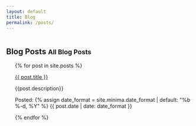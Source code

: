 ```yaml
---
layout: default
title: Blog
permalink: /posts/
---
```

<div class="column is-8 is-offset-2">
<section class="hero posts">
  <div class="hero-body">
    <div class="container">
      <h1 class="title">
        Blog Posts
        <small class="subtitle">
          All Blog Posts
        </small>
      </h1>
    </div>
  </div>
</section>

<ul class="list list-unstyled posts">
  {% for post in site.posts %}
    <div class="card">
      <div class="card-content">
        <p class="title">
          <a href="{{ post.url }}">{{ post.title }}</a>
        </p>
        <p class="subtitle description">
        <span>{{post.description}}</span>
        </p>
        <p class="subtitle date">
          Posted: <time datetime="{{ post.date | date_to_xmlschema }}" itemprop="datePublished" class="post-time">
          {% assign date_format = site.minima.date_format | default: "%b %-d, %Y" %}
          {{ post.date | date: date_format }}
          </time>
        </p>
      </div>
    </div>
  {% endfor %}
</ul>
</div>
